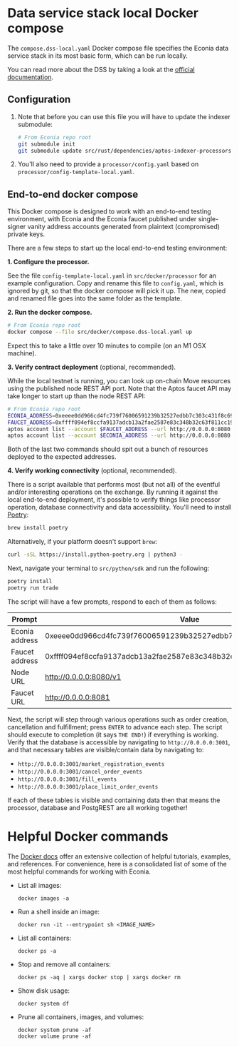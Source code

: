 # Data service stack local Docker compose

The `compose.dss-local.yaml` Docker compose file specifies the Econia data service stack in its most basic form, which can be run locally.

You can read more about the DSS by taking a look at the [official documentation](https://econia.dev/off-chain/data-service-stack).

## Configuration

1. Note that before you can use this file you will have to update the indexer submodule:

   ```sh
   # From Econia repo root
   git submodule init
   git submodule update src/rust/dependencies/aptos-indexer-processors
   ```

1. You'll also need to provide a `processor/config.yaml` based on `processor/config-template-local.yaml`.

## End-to-end docker compose

This Docker compose is designed to work with an end-to-end testing environment, with Econia and the Econia faucet published under single-signer vanity address accounts generated from plaintext (compromised) private keys.

There are a few steps to start up the local end-to-end testing environment:

**1. Configure the processor.**

See the file `config-template-local.yaml` in `src/docker/processor` for an example configuration.
Copy and rename this file to `config.yaml`, which is ignored by git, so that the docker compose will pick it up.
The new, copied and renamed file goes into the same folder as the template.

**2. Run the docker compose.**

```sh
# From Econia repo root
docker compose --file src/docker/compose.dss-local.yaml up
```

Expect this to take a little over 10 minutes to compile (on an M1 OSX machine).

**3. Verify contract deployment** (optional, recommended).

While the local testnet is running, you can look up on-chain Move resources using the published node REST API port.
Note that the Aptos faucet API may take longer to start up than the node REST API:

```sh
# From Econia repo root
ECONIA_ADDRESS=0xeeee0dd966cd4fc739f76006591239b32527edbb7c303c431f8c691bda150b40
FAUCET_ADDRESS=0xffff094ef8ccfa9137adcb13a2fae2587e83c348b32c63f811cc19fcc9fc5878
aptos account list --account $FAUCET_ADDRESS --url http://0.0.0.0:8080
aptos account list --account $ECONIA_ADDRESS --url http://0.0.0.0:8080
```

Both of the last two commands should spit out a bunch of resources deployed to the expected addresses.

**4. Verify working connectivity** (optional, recommended).

There is a script available that performs most (but not all) of the eventful and/or interesting operations on the exchange.
By running it against the local end-to-end deployment, it's possible to verify things like processor operation, database connectivity and data accessibility.
You'll need to install [Poetry](https://python-poetry.org/docs/):

```sh
brew install poetry
```

Alternatively, if your platform doesn't support `brew`:

```sh
curl -sSL https://install.python-poetry.org | python3 -
```

Next, navigate your terminal to `src/python/sdk` and run the following:

```sh
poetry install
poetry run trade
```

The script will have a few prompts, respond to each of them as follows:

| Prompt         | Value                                                              |
| -------------- | ------------------------------------------------------------------ |
| Econia address | 0xeeee0dd966cd4fc739f76006591239b32527edbb7c303c431f8c691bda150b40 |
| Faucet address | 0xffff094ef8ccfa9137adcb13a2fae2587e83c348b32c63f811cc19fcc9fc5878 |
| Node URL       | http://0.0.0.0:8080/v1                                             |
| Faucet URL     | http://0.0.0.0:8081                                                |

Next, the script will step through various operations such as order creation, cancellation and fulfillment; press `ENTER` to advance each step.
The script should execute to completion (it says `THE END!`) if everything is working.
Verify that the database is accessible by navigating to `http://0.0.0.0:3001`, and that necessary tables are visible/contain data by navigating to:

- `http://0.0.0.0:3001/market_registration_events`
- `http://0.0.0.0:3001/cancel_order_events`
- `http://0.0.0.0:3001/fill_events`
- `http://0.0.0.0:3001/place_limit_order_events`

If each of these tables is visible and containing data then that means the processor, database and PostgREST are all working together!

# Helpful Docker commands

The [Docker docs](https://docs.docker.com/) offer an extensive collection of helpful tutorials, examples, and references.
For convenience, here is a consolidated list of some of the most helpful commands for working with Econia.

- List all images:

  ```
  docker images -a
  ```

- Run a shell inside an image:

  ```
  docker run -it --entrypoint sh <IMAGE_NAME>
  ```

- List all containers:

  ```
  docker ps -a
  ```

- Stop and remove all containers:

  ```
  docker ps -aq | xargs docker stop | xargs docker rm
  ```

- Show disk usage:

  ```
  docker system df
  ```

- Prune all containers, images, and volumes:

  ```
  docker system prune -af
  docker volume prune -af
  ```
